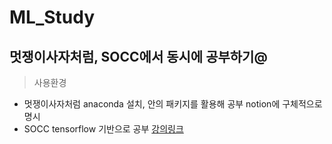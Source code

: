# ML_Study
## 멋쟁이사자처럼, SOCC에서 동시에 공부하기@
> 사용환경
  * 멋쟁이사자처럼
  anaconda 설치, 안의 패키지를 활용해 공부
  notion에 구체적으로 명시
  * SOCC
  tensorflow 기반으로 공부
  [강의링크](https://www.youtube.com/watch?v=BS6O0zOGX4E&index=1&list=PLlMkM4tgfjnLSOjrEJN31gZATbcj_MpUm)

